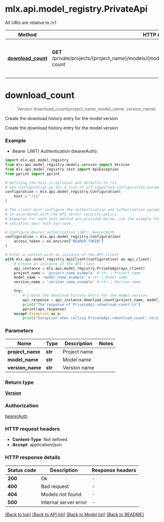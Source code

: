 # mlx.api.model_registry.PrivateApi

All URIs are relative to */v1*

Method | HTTP request | Description
------------- | ------------- | -------------
[**download_count**](PrivateApi.md#download_count) | **GET** /private/projects/{project_name}/models/{model_name}/versions/{version_name}/download-count | Create the download history entry for the model version


# **download_count**
> Version download_count(project_name, model_name, version_name)

Create the download history entry for the model version

Create the download history entry for the model version

### Example

* Bearer (JWT) Authentication (bearerAuth):

```python
import mlx.api.model_registry
from mlx.api.model_registry.models.version import Version
from mlx.api.model_registry.rest import ApiException
from pprint import pprint

# Defining the host is optional and defaults to /v1
# See configuration.py for a list of all supported configuration parameters.
configuration = mlx.api.model_registry.Configuration(
    host = "/v1"
)

# The client must configure the authentication and authorization parameters
# in accordance with the API server security policy.
# Examples for each auth method are provided below, use the example that
# satisfies your auth use case.

# Configure Bearer authorization (JWT): bearerAuth
configuration = mlx.api.model_registry.Configuration(
    access_token = os.environ["BEARER_TOKEN"]
)

# Enter a context with an instance of the API client
with mlx.api.model_registry.ApiClient(configuration) as api_client:
    # Create an instance of the API class
    api_instance = mlx.api.model_registry.PrivateApi(api_client)
    project_name = 'project_name_example' # str | Project name
    model_name = 'model_name_example' # str | Model name
    version_name = 'version_name_example' # str | Version name

    try:
        # Create the download history entry for the model version
        api_response = api_instance.download_count(project_name, model_name, version_name)
        print("The response of PrivateApi->download_count:\n")
        pprint(api_response)
    except Exception as e:
        print("Exception when calling PrivateApi->download_count: %s\n" % e)
```



### Parameters


Name | Type | Description  | Notes
------------- | ------------- | ------------- | -------------
 **project_name** | **str**| Project name | 
 **model_name** | **str**| Model name | 
 **version_name** | **str**| Version name | 

### Return type

[**Version**](Version.md)

### Authorization

[bearerAuth](../README.md#bearerAuth)

### HTTP request headers

 - **Content-Type**: Not defined
 - **Accept**: application/json

### HTTP response details

| Status code | Description | Response headers |
|-------------|-------------|------------------|
**200** | Ok |  -  |
**400** | Bad request |  -  |
**404** | Models not found |  -  |
**500** | Internal server error |  -  |

[[Back to top]](#) [[Back to API list]](../README.md#documentation-for-api-endpoints) [[Back to Model list]](../README.md#documentation-for-models) [[Back to README]](../README.md)


